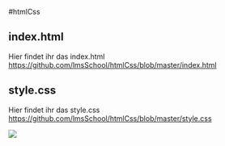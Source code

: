 #htmlCss


## index.html
Hier findet ihr das index.html
https://github.com/lmsSchool/htmlCss/blob/master/index.html


## style.css
Hier findet ihr das style.css
https://github.com/lmsSchool/htmlCss/blob/master/style.css


![](css-gif.gif")

